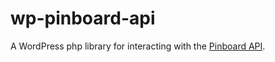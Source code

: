 # wp-pinboard-api
A WordPress php library for interacting with the [Pinboard API](https://pinboard.in/api).
